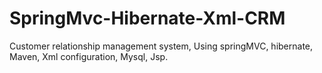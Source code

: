 # SpringMvc-Hibernate-Xml-CRM
Customer relationship management system, Using springMVC, hibernate, Maven, Xml configuration, Mysql, Jsp. 
